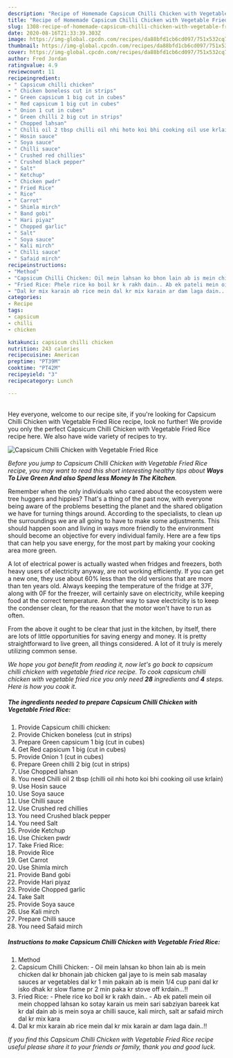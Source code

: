 ```yaml
---
description: "Recipe of Homemade Capsicum Chilli Chicken with Vegetable Fried Rice"
title: "Recipe of Homemade Capsicum Chilli Chicken with Vegetable Fried Rice"
slug: 1308-recipe-of-homemade-capsicum-chilli-chicken-with-vegetable-fried-rice
date: 2020-08-16T21:33:39.303Z
image: https://img-global.cpcdn.com/recipes/da88bfd1cb6cd097/751x532cq70/capsicum-chilli-chicken-with-vegetable-fried-rice-recipe-main-photo.jpg
thumbnail: https://img-global.cpcdn.com/recipes/da88bfd1cb6cd097/751x532cq70/capsicum-chilli-chicken-with-vegetable-fried-rice-recipe-main-photo.jpg
cover: https://img-global.cpcdn.com/recipes/da88bfd1cb6cd097/751x532cq70/capsicum-chilli-chicken-with-vegetable-fried-rice-recipe-main-photo.jpg
author: Fred Jordan
ratingvalue: 4.9
reviewcount: 11
recipeingredient:
- " Capsicum chilli chicken"
- " Chicken boneless cut in strips"
- " Green capsicum 1 big cut in cubes"
- " Red capsicum 1 big cut in cubes"
- " Onion 1 cut in cubes"
- " Green chilli 2 big cut in strips"
- " Chopped lahsan"
- " Chilli oil 2 tbsp chilli oil nhi hoto koi bhi cooking oil use krlain"
- " Hosin sauce"
- " Soya sauce"
- " Chilli sauce"
- " Crushed red chillies"
- " Crushed black pepper"
- " Salt"
- " Ketchup"
- " Chicken pwdr"
- " Fried Rice"
- " Rice"
- " Carrot"
- " Shimla mirch"
- " Band gobi"
- " Hari piyaz"
- " Chopped garlic"
- " Salt"
- " Soya sauce"
- " Kali mirch"
- " Chilli sauce"
- " Safaid mirch"
recipeinstructions:
- "Method"
- "Capsicum Chilli Chicken: Oil mein lahsan ko bhon lain ab is mein chicken dal kr bhonain jab chicken gal jaye to is mein sab masalay sauces ar vegetables dal kr 1 min pakain ab is mein 1/4 cup pani dal kr isko dhak kr slow flame pr 2 min paka kr stove off krdain...!!"
- "Fried Rice: Phele rice ko boil kr k rakh dain.. Ab ek pateli mein oil mein chopped lahsan ko sotay karain us mein sari sabziyan bareek kat kr dal dain ab is mein soya ar chilli sauce, kali mirch, salt ar safaid mirch dal kr mix kara"
- "Dal kr mix karain ab rice mein dal kr mix karain ar dam laga dain..!!"
categories:
- Recipe
tags:
- capsicum
- chilli
- chicken

katakunci: capsicum chilli chicken 
nutrition: 243 calories
recipecuisine: American
preptime: "PT39M"
cooktime: "PT42M"
recipeyield: "3"
recipecategory: Lunch

---
```

<br>
Hey everyone, welcome to our recipe site, if you're looking for Capsicum Chilli Chicken with Vegetable Fried Rice recipe, look no further! We provide you only the perfect Capsicum Chilli Chicken with Vegetable Fried Rice recipe here. We also have wide variety of recipes to try.
<br>


![Capsicum Chilli Chicken with Vegetable Fried Rice](https://img-global.cpcdn.com/recipes/da88bfd1cb6cd097/751x532cq70/capsicum-chilli-chicken-with-vegetable-fried-rice-recipe-main-photo.jpg)

<i>Before you jump to Capsicum Chilli Chicken with Vegetable Fried Rice recipe, you may want to read this short interesting healthy tips about 
<strong>Ways To Live Green And also Spend less Money In The Kitchen</strong>.</i>
</br>

Remember when the only individuals who cared about the ecosystem were tree huggers and hippies? That's a thing of the past now, with everyone being aware of the problems besetting the planet and the shared obligation we have for turning things around. According to the specialists, to clean up the surroundings we are all going to have to make some adjustments. This should happen soon and living in ways more friendly to the environment should become an objective for every individual family. Here are a few tips that can help you save energy, for the most part by making your cooking area more green.

A lot of electrical power is actually wasted when fridges and freezers, both heavy users of electricity anyway, are not working efficiently. If you can get a new one, they use about 60% less than the old versions that are more than ten years old. Always keeping the temperature of the fridge at 37F, along with 0F for the freezer, will certainly save on electricity, while keeping food at the correct temperature. Another way to save electricity is to keep the condenser clean, for the reason that the motor won't have to run as often.

From the above it ought to be clear that just in the kitchen, by itself, there are lots of little opportunities for saving energy and money. It is pretty straightforward to live green, all things considered. A lot of it truly is merely utilizing common sense.


<i>We hope you got benefit from reading it, now let's go back to capsicum chilli chicken with vegetable fried rice recipe. To cook capsicum chilli chicken with vegetable fried rice you only need <strong>28</strong> ingredients and <strong>4</strong> steps. Here is how you cook it.
</i>

##### The ingredients needed to prepare Capsicum Chilli Chicken with Vegetable Fried Rice:

1. Provide  Capsicum chilli chicken:
1. Provide  Chicken boneless (cut in strips)
1. Prepare  Green capsicum 1 big (cut in cubes)
1. Get  Red capsicum 1 big (cut in cubes)
1. Provide  Onion 1 (cut in cubes)
1. Prepare  Green chilli 2 big (cut in strips)
1. Use  Chopped lahsan
1. You need  Chilli oil 2 tbsp (chilli oil nhi hoto koi bhi cooking oil use krlain)
1. Use  Hosin sauce
1. Use  Soya sauce
1. Use  Chilli sauce
1. Use  Crushed red chillies
1. You need  Crushed black pepper
1. You need  Salt
1. Provide  Ketchup
1. Use  Chicken pwdr
1. Take  Fried Rice:
1. Provide  Rice
1. Get  Carrot
1. Use  Shimla mirch
1. Provide  Band gobi
1. Provide  Hari piyaz
1. Provide  Chopped garlic
1. Take  Salt
1. Provide  Soya sauce
1. Use  Kali mirch
1. Prepare  Chilli sauce
1. You need  Safaid mirch


##### Instructions to make Capsicum Chilli Chicken with Vegetable Fried Rice:

1. Method
1. Capsicum Chilli Chicken: - Oil mein lahsan ko bhon lain ab is mein chicken dal kr bhonain jab chicken gal jaye to is mein sab masalay sauces ar vegetables dal kr 1 min pakain ab is mein 1/4 cup pani dal kr isko dhak kr slow flame pr 2 min paka kr stove off krdain...!!
1. Fried Rice: - Phele rice ko boil kr k rakh dain.. - Ab ek pateli mein oil mein chopped lahsan ko sotay karain us mein sari sabziyan bareek kat kr dal dain ab is mein soya ar chilli sauce, kali mirch, salt ar safaid mirch dal kr mix kara
1. Dal kr mix karain ab rice mein dal kr mix karain ar dam laga dain..!!


<i>If you find this Capsicum Chilli Chicken with Vegetable Fried Rice recipe useful please share it to your friends or family, thank you and good luck.</i>
